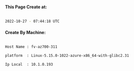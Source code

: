 
   
#### This Page Create at:

```bash

2022-10-27 - 07:44:18 UTC

```

#### Create By Machine:

```bash

Host Name : fv-az700-311

platform  : Linux-5.15.0-1022-azure-x86_64-with-glibc2.31

Ip Local  : 10.1.0.193

```

